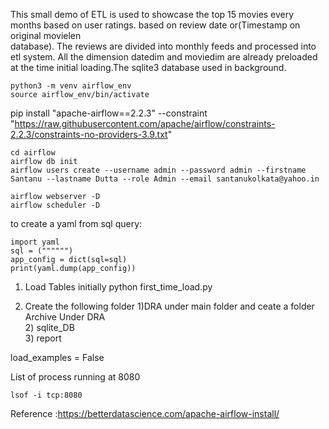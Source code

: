This small demo of ETL is used to showcase the top 15 movies every months based on user ratings. based on review date or(Timestamp on original movielen<br>
database). The reviews are divided into monthly feeds and processed into etl system. All the dimension datedim and moviedim are already preloaded <br>
at the time initial loading.The sqlite3 database used in background. 


```
python3 -m venv airflow_env
source airflow_env/bin/activate
```

pip install "apache-airflow==2.2.3" --constraint "https://raw.githubusercontent.com/apache/airflow/constraints-2.2.3/constraints-no-providers-3.9.txt"
```
cd airflow
airflow db init
airflow users create --username admin --password admin --firstname Santanu --lastname Dutta --role Admin --email santanukolkata@yahoo.in
```
```
airflow webserver -D
airflow scheduler -D
```
to create a yaml from sql query:
```
import yaml
sql = ("""""")
app_config = dict(sql=sql)
print(yaml.dump(app_config))
```

1) Load Tables initially
python first_time_load.py

2) Create the following folder
	1)DRA under main folder and ceate a folder Archive Under DRA <br>
	2) sqlite_DB <br>
	3) report <br>

load_examples = False

List of process running at 8080
```
lsof -i tcp:8080
```
Reference :https://betterdatascience.com/apache-airflow-install/
